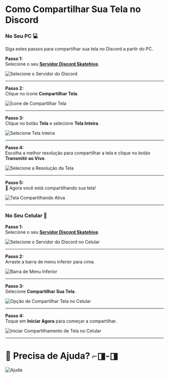 # Como Compartilhar Sua Tela no Discord

### **No Seu PC** 💻  
Siga estes passos para compartilhar sua tela no Discord a partir do PC.  

**Passo 1:**  
Selecione o seu <a href="https://discord.gg/R4s2ykDN" class="button-link" target="_blank">**Servidor Discord Skatehive**</a>.  

![Selecione o Servidor do Discord](https://hackmd.io/_uploads/SkscTAFLA.png)

---

**Passo 2:**  
Clique no ícone **Compartilhar Tela**.  

![Ícone de Compartilhar Tela](https://hackmd.io/_uploads/rkgRRRY8R.png)

---

**Passo 3:**  
Clique no botão **Tela** e selecione **Tela Inteira**.  

![Selecione Tela Inteira](https://hackmd.io/_uploads/BJ40ek58A.png)

---

**Passo 4:**  
Escolha a melhor resolução para compartilhar a tela e clique no botão **Transmitir ao Vivo**.  

![Selecione a Resolução da Tela](https://hackmd.io/_uploads/Sku6fk5UR.png)

---

**Passo 5:**  
🎉 Agora você está compartilhando sua tela!  

![Tela Compartilhando Ativa](https://hackmd.io/_uploads/H1XcXyc8A.png)

---

### **No Seu Celular** 📱  

**Passo 1:**  
Selecione o seu <a href="https://discord.gg/R4s2ykDN" class="button-link" target="_blank">**Servidor Discord Skatehive**</a>.  

![Selecione o Servidor do Discord no Celular](https://hackmd.io/_uploads/SJjhGQ9UC.jpg)

---

**Passo 2:**  
Arraste a barra de menu inferior para cima.  

![Barra de Menu Inferior](https://hackmd.io/_uploads/HkHtmX58C.jpg)

---

**Passo 3:**  
Selecione **Compartilhar Sua Tela**.  

![Opção de Compartilhar Tela no Celular](https://hackmd.io/_uploads/H1kWHQqLA.jpg)

---

**Passo 4:**  
Toque em **Iniciar Agora** para começar a compartilhar.  

![Iniciar Compartilhamento de Tela no Celular](https://hackmd.io/_uploads/ryWj8QqU0.jpg)

---

# 🎉 Precisa de Ajuda? ⌐◨-◨  

![Ajuda](https://hackmd.io/_uploads/r1uA0QcI0.gif)
